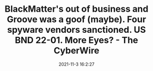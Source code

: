 ---
"title": "BlackMatter's out of business and Groove was a goof (maybe). Four spyware vendors sanctioned. US BND 22-01. More Eyes? - The CyberWire"
"date": "2021-11-3 16:2:27"
"feed_name": "GOOGLENEWSINDUSTRIAL"
"feed_website": "https://news.google.com/search?q=industrial%2Bincident&hl=en-US&gl=US&ceid=US:en"
"feed_rss": "https://news.google.com/rss/search?q=industrial%2Bincident&hl=en-US&gl=US&ceid=US:en"
"link": "https://thecyberwire.com/newsletters/daily-briefing/10/212"
"source": "{'href': 'https://thecyberwire.com', 'title': 'The CyberWire'}"
"file": "_posts/2021-1-1-175f3d47925cbd4718db5534ff62c744fbc08b8f.md"
"accident": "0"
"drilling": "0"
"dead": "0"
"injured": "0"
"arrested": "0"
"place": "unknown place"
"where": "unknown site"
"causes": "unknown"
"place_uri": "unknown place"
---